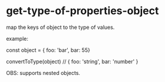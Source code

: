 # get-type-of-properties-object

map the keys of object to the type of values.

example: 
 
const object = { foo: 'bar', bar: 55}

convertToType(object) // { foo: 'string', bar: 'number' }

OBS: supports nested objects.

